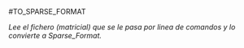 #TO_SPARSE_FORMAT 

_Lee el fichero (matricial) que se le pasa por linea de comandos y lo convierte a Sparse_Format._
